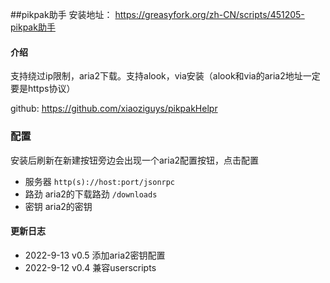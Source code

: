 ##pikpak助手
安装地址： https://greasyfork.org/zh-CN/scripts/451205-pikpak助手

#### 介绍
支持绕过ip限制，aria2下载。支持alook，via安装（alook和via的aria2地址一定要是https协议）

github: https://github.com/xiaoziguys/pikpakHelpr

### 配置
安装后刷新在新建按钮旁边会出现一个aria2配置按钮，点击配置
- 服务器 `http(s)://host:port/jsonrpc`
- 路劲 aria2的下载路劲 `/downloads`
- 密钥 aria2的密钥

#### 更新日志
- 2022-9-13 v0.5 添加aria2密钥配置
- 2022-9-12 v0.4 兼容userscripts
